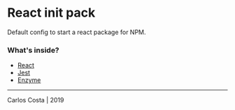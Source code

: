 # React init pack

Default config to start a react package for NPM.

### What's inside?
+ [React](https://pt-br.reactjs.org/)
+ [Jest](https://jestjs.io/)
+ [Enzyme](https://airbnb.io/enzyme/)

---

Carlos Costa | 2019
